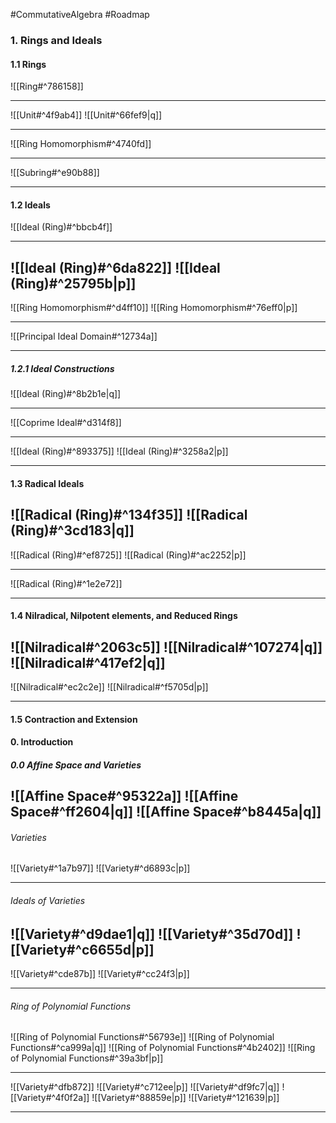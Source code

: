 #CommutativeAlgebra #Roadmap 

### 1. Rings and Ideals
#### 1.1 Rings
![[Ring#^786158]]

---

![[Unit#^4f9ab4]]
![[Unit#^66fef9|q]]

---
![[Ring Homomorphism#^4740fd]]

---
![[Subring#^e90b88]]

---

#### 1.2 Ideals
![[Ideal (Ring)#^bbcb4f]]

---
![[Ideal (Ring)#^6da822]]
![[Ideal (Ring)#^25795b|p]]
---
![[Ring Homomorphism#^d4ff10]]
![[Ring Homomorphism#^76eff0|p]]

---
![[Principal Ideal Domain#^12734a]]

---
##### 1.2.1 Ideal Constructions
![[Ideal (Ring)#^8b2b1e|q]]

---
![[Coprime Ideal#^d314f8]]

---
![[Ideal (Ring)#^893375]]
![[Ideal (Ring)#^3258a2|p]]

---


#### 1.3 Radical Ideals
![[Radical (Ring)#^134f35]]
![[Radical (Ring)#^3cd183|q]]
---
![[Radical (Ring)#^ef8725]]
![[Radical (Ring)#^ac2252|p]]

---
![[Radical (Ring)#^1e2e72]]

---
#### 1.4 Nilradical, Nilpotent elements, and Reduced Rings
![[Nilradical#^2063c5]]
![[Nilradical#^107274|q]]
![[Nilradical#^417ef2|q]]
---

![[Nilradical#^ec2c2e]]
![[Nilradical#^f5705d|p]]

---
#### 1.5 Contraction and Extension

#### 0. Introduction
##### 0.0 Affine Space and Varieties
![[Affine Space#^95322a]]
![[Affine Space#^ff2604|q]]
![[Affine Space#^b8445a|q]]
---
###### Varieties
![[Variety#^1a7b97]]
![[Variety#^d6893c|p]]

---
###### Ideals of Varieties
![[Variety#^d9dae1|q]]
![[Variety#^35d70d]]
![[Variety#^c6655d|p]]
---
![[Variety#^cde87b]]
![[Variety#^cc24f3|p]]

---
###### Ring of Polynomial Functions
![[Ring of Polynomial Functions#^56793e]]
![[Ring of Polynomial Functions#^ca999a|q]]
![[Ring of Polynomial Functions#^4b2402]]
![[Ring of Polynomial Functions#^39a3bf|p]]

---
![[Variety#^dfb872]]
![[Variety#^c712ee|p]]
![[Variety#^df9fc7|q]]
![[Variety#^4f0f2a]]
![[Variety#^88859e|p]]
![[Variety#^121639|p]]

---
